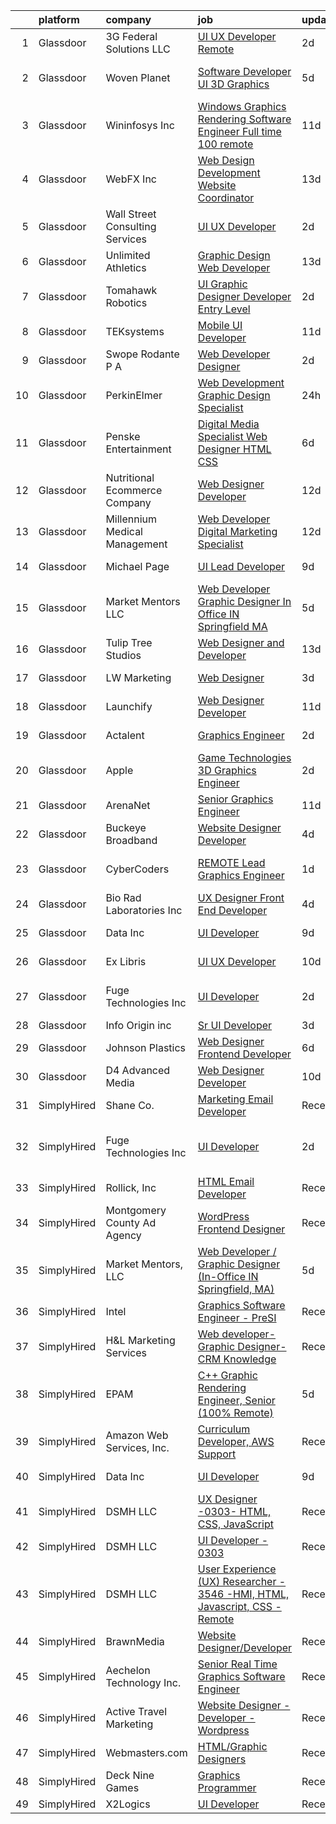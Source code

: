 

|    | platform    | company                         | job                                                                                                                                                                                                                                                                                                                                                                                                                                                                                                                                                                                                                                                                                                                                                                                                                                                                                                                                                                                                                                                                                                                                                                                                                                                                                                                                                                                                 | update_time   | location                            |
|---:|:------------|:--------------------------------|:----------------------------------------------------------------------------------------------------------------------------------------------------------------------------------------------------------------------------------------------------------------------------------------------------------------------------------------------------------------------------------------------------------------------------------------------------------------------------------------------------------------------------------------------------------------------------------------------------------------------------------------------------------------------------------------------------------------------------------------------------------------------------------------------------------------------------------------------------------------------------------------------------------------------------------------------------------------------------------------------------------------------------------------------------------------------------------------------------------------------------------------------------------------------------------------------------------------------------------------------------------------------------------------------------------------------------------------------------------------------------------------------------|:--------------|:------------------------------------|
|  1 | Glassdoor   | 3G Federal Solutions  LLC       | [UI UX Developer  Remote](https://www.glassdoor.com/partner/jobListing.htm?pos=117&ao=1136043&s=58&guid=0000018113c6e595a8d2a8464510f2be&src=GD_JOB_AD&t=SR&vt=w&ea=1&cs=1_d3929ef6&cb=1653894211299&jobListingId=1007898056306&jrtk=3-0-1g49sdpdsr0qc801-1g49sdpeapkqu800-1262409528ed34d9-)                                                                                                                                                                                                                                                                                                                                                                                                                                                                                                                                                                                                                                                                                                                                                                                                                                                                                                                                                                                                                                                                                                       | 2d            | Remote                              |
|  2 | Glassdoor   | Woven Planet                    | [Software Developer  UI 3D Graphics ](https://www.glassdoor.com/partner/jobListing.htm?pos=105&ao=1110586&s=58&guid=0000018113c6e595a8d2a8464510f2be&src=GD_JOB_AD&t=SR&vt=w&ea=1&cs=1_654bd082&cb=1653894211297&jobListingId=1007890992132&cpc=BBBD384EA192911E&jrtk=3-0-1g49sdpdsr0qc801-1g49sdpeapkqu800-7c8ecdf940791dc0--6NYlbfkN0DSgjPPcnEdvoK3uuxfISLALE6pB1FR7YSHOr_tSg5_QCn410VK5Ds4sai37YL-FnH_M2Fnv0gjQ9TOzNTRle5O8StGDaF5nwXTjI4WZakCJvD0hoVC8rY9ZivgsNBzAZH1yAVgljWPxrQjSfhDdac-mVtFJvKlX_SSyDg74TVmkLWO-wnLXDbROxHrKGA-RbW3shi9sT_pnT4wSDQ9r1Me_QxoGLge-Vck9lCTT_IF-XaaEeNZRIzfpv0XIzyiv0KJfAOE1nO1Z1qz1YUnPzmyPS4EfkQITaYU-LOGTwXw_8BAWV3IlvXwCGMqHoznCQEHOkHKZTS42BJJXJM7WaQY37b1VBuNcrccN3YNoYo-_L7yJ8ql5NkubSPLORBkfZwNlKab_0Ei3eq0g5Hi_A7XEBeDWMPnEqBOVOIgi_9YDGhnDYU4f63iE_uAuhIdPT9jUUk9HWcpvMc56eyUQey-HbCxmuNf4DKne0eKLrYP5hX0YEdXMVoepedwcDPNgN5079kVCf9OdRn4FqRw6G2ltvbrwnEXDAGzCDtyL2CXi9rQl-QdNEBXQrPQz1DlApCOw_oEQ2-YUQ%3D%3D)                                                                                                                                                                                                                                                                                                                                                                                                                                          | 5d            | San Francisco, CA                   |
|  3 | Glassdoor   | Wininfosys Inc                  | [Windows Graphics Rendering Software Engineer    Full time    100  remote](https://www.glassdoor.com/partner/jobListing.htm?pos=123&ao=1136043&s=58&guid=0000018113c6e595a8d2a8464510f2be&src=GD_JOB_AD&t=SR&vt=w&ea=1&cs=1_3cbd23fa&cb=1653894211300&jobListingId=1007873624479&jrtk=3-0-1g49sdpdsr0qc801-1g49sdpeapkqu800-6971038ffc929537-)                                                                                                                                                                                                                                                                                                                                                                                                                                                                                                                                                                                                                                                                                                                                                                                                                                                                                                                                                                                                                                                      | 11d           | Remote                              |
|  4 | Glassdoor   | WebFX  Inc                      | [Web Design   Development Website Coordinator](https://www.glassdoor.com/partner/jobListing.htm?pos=109&ao=1110586&s=58&guid=0000018113c6e595a8d2a8464510f2be&src=GD_JOB_AD&t=SR&vt=w&cs=1_4d002814&cb=1653894211298&jobListingId=1007867152536&cpc=F17331D9BECC482A&jrtk=3-0-1g49sdpdsr0qc801-1g49sdpeapkqu800-d2b1e09899c05ffd--6NYlbfkN0AA3uNcJ0aeXBAdVd1dUlJvZjHaUXbbC2QUFGJChoFW7xEU327m6es5SMDBLQ2TxuFEa0RUFFTaqhylc_6hbIVXmDSLVufWYzaoHFGeAX05mImnfeRfYA4siJk5coIyVNPx-XreKQmYyM0J8nGfJtJpKNCrs1JRihQ99O00DYlP8j7TAO8Y04cOGZZIa_MpTpUSWir_QmYg9iNhKPLpfz1s2ceWeR11V5ySShX8X7CiSy5k_NyWaOL3f0WSC6pxr9xI-SMxTrM9c5eMlE4XqScfeZZoAcbqfqXQDtTMDSJvV6c112vnI3H2stfCxPoMf9ZbEUVPZ36BwWpXXJWHVMSaFQ_cOkUF94wlE0Kiw0WQQkN-fget9XVsgZs-kKOjRX1mmsGp850yIpKKtuQN7Hr7a2ZRmDqW0W6uVfeuc-nD427L3qh7JlLTy8nsi3RuesrnQI3PWBgg69J1rU2XYbcX2t5ELhR04kXs1aNkNlylUosKgIITVdItU16z9RriPS08vqwl00fgSW-RX55eTQGW-Mr8oOd_fpBwe6zvW61lOUkqE_1KFuvaTZxnHzmiC0M0WG1k65XFUK_5gZbXLxiqRJjM0ISWLvk%3D)                                                                                                                                                                                                                                                                                                                                                                                                                    | 13d           | Harrisburg, PA                      |
|  5 | Glassdoor   | Wall Street Consulting Services | [UI UX Developer](https://www.glassdoor.com/partner/jobListing.htm?pos=126&ao=1136043&s=58&guid=0000018113c6e595a8d2a8464510f2be&src=GD_JOB_AD&t=SR&vt=w&cs=1_ac8f40a0&cb=1653894211301&jobListingId=1007897842738&jrtk=3-0-1g49sdpdsr0qc801-1g49sdpeapkqu800-0e34225f0c2c97d0-)                                                                                                                                                                                                                                                                                                                                                                                                                                                                                                                                                                                                                                                                                                                                                                                                                                                                                                                                                                                                                                                                                                                    | 2d            | Georgia                             |
|  6 | Glassdoor   | Unlimited Athletics             | [Graphic Design   Web Developer](https://www.glassdoor.com/partner/jobListing.htm?pos=118&ao=1136043&s=58&guid=0000018113c6e595a8d2a8464510f2be&src=GD_JOB_AD&t=SR&vt=w&ea=1&cs=1_5a1efead&cb=1653894211299&jobListingId=1007867531752&jrtk=3-0-1g49sdpdsr0qc801-1g49sdpeapkqu800-3b8f0431fba08d76-)                                                                                                                                                                                                                                                                                                                                                                                                                                                                                                                                                                                                                                                                                                                                                                                                                                                                                                                                                                                                                                                                                                | 13d           | Olathe, KS                          |
|  7 | Glassdoor   | Tomahawk Robotics               | [UI Graphic Designer   Developer  Entry Level ](https://www.glassdoor.com/partner/jobListing.htm?pos=116&ao=1136043&s=58&guid=0000018113c6e595a8d2a8464510f2be&src=GD_JOB_AD&t=SR&vt=w&cs=1_693f4ee4&cb=1653894211299&jobListingId=1007899166464&jrtk=3-0-1g49sdpdsr0qc801-1g49sdpeapkqu800-1959295a166638ed-)                                                                                                                                                                                                                                                                                                                                                                                                                                                                                                                                                                                                                                                                                                                                                                                                                                                                                                                                                                                                                                                                                      | 2d            | Melbourne, FL                       |
|  8 | Glassdoor   | TEKsystems                      | [Mobile UI Developer](https://www.glassdoor.com/partner/jobListing.htm?pos=113&ao=1110586&s=58&guid=0000018113c6e595a8d2a8464510f2be&src=GD_JOB_AD&t=SR&vt=w&cs=1_042cf84c&cb=1653894211298&jobListingId=1007875201169&cpc=F41FEAB56D215062&jrtk=3-0-1g49sdpdsr0qc801-1g49sdpeapkqu800-34791a1bb56afc51--6NYlbfkN0AuKz8EBO1xHDEL7V2YF9xF3dC_I9B9i-Zw2Jh8clPMK9BxhHDJszxSyW718EipT5M-Lio5YR7Gw7TuO-Zj5roYFm71bPWIV_jsn1bDAYIuDqDpTc7pOvX5_CRZKY1FEfsG7_F2Md_AWUw2pb0ynieoAmpk7OvMbjTff7FGIkM9td8QBGtQsRXcvFZxQRiLhJ7y0fKkrzA-bZ_lvMCIozdTTVSQj04dHch3Z7yQyqrDXz5JMtmePgxrW15-o3dCXJLCOWjhea9eBIT7fK6CxgTl8zI8zNHo5D_D666xpOYVHkqL8TyxeS_9PLkmRveyTKabY_U6bYVtlPYHlo4UWPAwZASX3vhHPngKa4kSSruFp-PF3I7DyIwy6_0kYwr26Vb2Dcs4w7ClpI6qnCZSP5hPOGzGv6-u5LVy420EfmMw4miJ_J402irm-pWgt5_p7kEAscd8othRG4yP-fK_96e3cZBSYf0qJVMM7IeSuMsAFVBNCktRFC4QrQHspRl-qoLYvGbnzeO_GVGoOCj6tpjq_HggBm8V-YxQSOX07sTNyXi_uwH3vNJDD9laENHJRR7DP_SzSdRZ_MUng6_EoQNbS2asBTP0YWQybKw7onbfeZptVSEtDW3SUJuuXL9x5QqVJtzvHcXwYVgThEeiAjQ8lSuMMzK7YQXvme_P65IBD6DUD4IHCPH7TIRlvoCQ6i2DFqb4AYeYS-R1iPbfSywuwRqetGLV18_BwcT0BUSf66ch7kozncsxCV0Ly6vKJmyawRQjcaseIfx2MXwtWzQcDwzu176W2ksQN2bmrF2yZvcYyGkD5wxQfqbOokYTzzSKgB8OGOGMHYKEf5SetfEmzA5JC1J1jetjzYhHa2JV86FfcNPG0bKSr7qM33qNM0aJIsuMuT2Qc-enqL79R194tULWx15BOXi33Tjosbe9sFR3WCFzXGn8b7t3pDwJNkY%3D)                                                                             | 11d           | Jersey City, NJ                     |
|  9 | Glassdoor   | Swope  Rodante P A              | [Web Developer Designer](https://www.glassdoor.com/partner/jobListing.htm?pos=121&ao=1136043&s=58&guid=0000018113c6e595a8d2a8464510f2be&src=GD_JOB_AD&t=SR&vt=w&ea=1&cs=1_0eca7143&cb=1653894211299&jobListingId=1007898520608&jrtk=3-0-1g49sdpdsr0qc801-1g49sdpeapkqu800-0815b07256da5c76-)                                                                                                                                                                                                                                                                                                                                                                                                                                                                                                                                                                                                                                                                                                                                                                                                                                                                                                                                                                                                                                                                                                        | 2d            | Tampa, FL                           |
| 10 | Glassdoor   | PerkinElmer                     | [Web Development Graphic Design Specialist](https://www.glassdoor.com/partner/jobListing.htm?pos=111&ao=1110586&s=58&guid=0000018113c6e595a8d2a8464510f2be&src=GD_JOB_AD&t=SR&vt=w&cs=1_91ddbbf4&cb=1653894211298&jobListingId=1007901537300&cpc=A65DF3A704A48F9B&jrtk=3-0-1g49sdpdsr0qc801-1g49sdpeapkqu800-3ab16956f56efa42--6NYlbfkN0DBy0pnRDnMyJusyxqL8SoipgPg3SpcIPOke8p4f-rf65JLATO2hz8crNfgcTIudiEF4N0_S3T5zRMdNLGPtPhJTfJlgud0Tjcfy062MHFVlN5jnJ76i-6d1hZfepe208xVf0QIrS_FRoODildiNVItH_yyNcAGIiaC3HSaDEEDaoZASPyNAgKzLf9f9INxrAqXPbHSw-Dc74roBI0_vI7BbSYmbAUbdbzt9jLOKDDZNJgeVMGXv_CsV3wdX_Apr8tG61szqN3T5Ts-3xa-4w95uMcxyMAe4y76-MM87Hw0ZT_7RTXdJ37tCpXoD18FB98U9QNgCadb-VxZ8cqhaVC4fDSzH6BsK0DIqR3BCEIhFMSEauzjcbIRjJbWn58wi3JZXGOTk-VLOlmg2xaPIK1bbUfVmOTi3xGTMTYdvVCWvgIQsaKBwdIm)                                                                                                                                                                                                                                                                                                                                                                                                                                                                                                                                                                                                     | 24h           | Boise, ID                           |
| 11 | Glassdoor   | Penske Entertainment            | [Digital Media Specialist   Web Designer  HTML CSS ](https://www.glassdoor.com/partner/jobListing.htm?pos=125&ao=1136043&s=58&guid=0000018113c6e595a8d2a8464510f2be&src=GD_JOB_AD&t=SR&vt=w&ea=1&cs=1_9d8063f5&cb=1653894211301&jobListingId=1007885820452&jrtk=3-0-1g49sdpdsr0qc801-1g49sdpeapkqu800-aea0883574332797-)                                                                                                                                                                                                                                                                                                                                                                                                                                                                                                                                                                                                                                                                                                                                                                                                                                                                                                                                                                                                                                                                            | 6d            | Indianapolis, IN                    |
| 12 | Glassdoor   | Nutritional Ecommerce Company   | [Web Designer Developer](https://www.glassdoor.com/partner/jobListing.htm?pos=102&ao=1110586&s=58&guid=0000018113c6e595a8d2a8464510f2be&src=GD_JOB_AD&t=SR&vt=w&ea=1&cs=1_a9fc1024&cb=1653894211297&jobListingId=1007870163065&cpc=0F486A8DDDB13640&jrtk=3-0-1g49sdpdsr0qc801-1g49sdpeapkqu800-05730f7d874a8101--6NYlbfkN0A4hgeKHdLyHgzaskNEvl2xXMVaueUT71iJOYpLYISQUI4874FyV4y-9t0XBQqIHQwgodLoD-hlKBw30pOxe1lfS9odE7bVLnq0mhISBtPVjY2wHSxJJ9n-Qo1a-L7K03ejCZ_ueN6182PjFP47O-7FCZrHRlTpoj7jtMdDTRdxMGfgMxiQLQIQXOB5-88trjyO5Y45SNjvReu3pioMXEFUWCQ7hwl6mzgwZSq_tHnuVGPjUMstIp-DItbeIMKxo3ly6ThXhmGe8gdGBSfKHDrlcNrVZaOdF7QF6u-jVPWL3wEkbrMlISolOgdZZxDklPhmNdFZ6LxB2CLEGn6gPTJDdy7g2tew_Re-_1ESVyBnr1osWTgBVyEUzLMsShfM3rLBnuKqfWWFu-JjDDYolQezNi4T5NFIwY6_QUs3wS2jVagyiKs46NMscX7OTNI17lfMsZFtYjUy5JG1Y0cMBk-cBznxMATfSYjUw-Y3evz4mMmVyLYge6mdqQu5Nj8RV8hor8AvnS8sgA%3D%3D)                                                                                                                                                                                                                                                                                                                                                                                                                                                                                                                       | 12d           | Mesa, AZ                            |
| 13 | Glassdoor   | Millennium Medical Management   | [Web Developer Digital Marketing Specialist](https://www.glassdoor.com/partner/jobListing.htm?pos=106&ao=1110586&s=58&guid=0000018113c6e595a8d2a8464510f2be&src=GD_JOB_AD&t=SR&vt=w&ea=1&cs=1_66bdd879&cb=1653894211298&jobListingId=1007869986025&cpc=A1F772DE77098288&jrtk=3-0-1g49sdpdsr0qc801-1g49sdpeapkqu800-3759dbe9a4ce3dae--6NYlbfkN0DudeOlpYjH2znl6O4VAEvkbgsbUODH6HZ0M1jTGfOFLdLGHo_quX3kksj6Sw_-o-f20h09_Oa90Z0g2M6L88BT0w7gjCunakcp5p5qTsrye5y3ECCOdSy4plnrYOLqIZFCMOwjWA3vo1saPraFjGFBsPWUtmrl7IbQXbkZ_VOQ0K3Yp4oFUqLtXr5nxpLKDTKAZ2mBTP498Y3dBqVuWIv1anknIu_MDCMY6KmxYhSNjMkFZEQJq4HgSCGJ575qc6VtVfKxiyRsGEDXp7kcjLykMid_T3xphZiFEyR5vfVL3KT5dy0unzi6WKpIVdUwtpJgoqqgRHXAEe84eBr6zdO87xP-q6AwZ449iqFKf1rVsJVW9Qb_iha7pRrOQ_bLFH9NT7rW-uI1zRnKvUzx_CMz2qG6rJFz0WPpt5rairYxJ6WKHIU9UA_LcKm9400S9sdWPFa2Y3oNUA-hYoKG7xLuNGwGgt5vu9LB5pq-uBHAMCMUBpQFWp1Uq-spUpLFUijnGklSuy6P9FLt2DqcS6JF-DbPIsGzZvo%3D)                                                                                                                                                                                                                                                                                                                                                                                                                                                                                 | 12d           | Melbourne, FL                       |
| 14 | Glassdoor   | Michael Page                    | [UI Lead Developer](https://www.glassdoor.com/partner/jobListing.htm?pos=115&ao=1110586&s=58&guid=0000018113c6e595a8d2a8464510f2be&src=GD_JOB_AD&t=SR&vt=w&cs=1_dab2ae2b&cb=1653894211298&jobListingId=1007880173140&cpc=2CAED5C921A5F994&jrtk=3-0-1g49sdpdsr0qc801-1g49sdpeapkqu800-5db29c5dd26c2841--6NYlbfkN0BR3ykMnr3Vw97HK5IC0i9Uo32NXohanwqRY-CI8z69bl4xOa6Yve6w6NlWd53uNOddO058aoB8P7Zuq3hR66wh9OPfuXg5x_Q1fOfVa5QEpvV_cnSgR3X4igBICV-Fa7l1JpCEKgmzd6CSAsNS-SPa9fuJCEHG2hnyz9OQUXa_lSvzEes0nvk4ukQn0RvUIxHZQwhtAuBKiYr_eQKMkps12BKr6IsFc3M0EZuXzJ-5Sq8QsNfIz0z4Fxu39v7gfQFg8He_X8BtlYLodQlhLbR3AyJB3ItlQ5zH7n0Mwf0bHDK6uK2Oo3sstXVkGVOM2CHDxWVOxA5KtLAEiNncoQ--Z4q631s9Jcy_x-xAjlBX8iYqmm18zUAjIZEz93GWMYUJQO9RYpTe63vmFUimVCa_33u3i7KApCEoZ3VerEyC3sk7yBLdBEuOGsuyqrpthjs0G85i9RIF8q0KJ4oTNoc-tJC58vrPy5UCxxtEKxkkiX8Bqt9dSw87WeXe40WH4WOx5HmskzDauAndAJZU3qeUf5gPZUblvjAYQaPUtWQ1Mn-p9g1tchObHSV7ZFdIolELOeFfcFZaaNln8dB_O-FWou7W6xCCnRJKFkwy0K6pL2qmrEYgGDVb4A_O75xvyClgr7FbLyjg_w_Rzt2Lue1KEmOzpVx7cDrld1P83He77e3JmUyCZz_rwFJ8zRPTdVsQPOPJEVhMNDuNwJbWka3uLqWYp4-RuVBqhbxU2EF10RN_Os4K0AEa8ITLtpbnXhZTotLQBK-mJSi9a1b8nOs8qH2YRStRCTO8Nc6OW5q7U3UtcC7CHW0Y7lIrNI3xbJrx1wenfWCSxc8sAxqFBg57eXglWUEa1VUxlTYC_iK8yqlbMzaR4B0DgbRrpK_3hUb265NFPf0Qj6rmpJpiVuQlFLTIHWbvmi4KzxOBa_1mzCcXBbt4xPNFUiLhj8wJ5Rmn3Qr1m70lQQYtgQYEDsoc1fWW04Cnq6jtcitKIa-tfaDtN2dEsQoVPKPL0ximJEvtWRPi2U8DYA%3D%3D) | 9d            | Jersey City, NJ                     |
| 15 | Glassdoor   | Market Mentors  LLC             | [Web Developer   Graphic Designer  In Office IN Springfield  MA ](https://www.glassdoor.com/partner/jobListing.htm?pos=101&ao=1110586&s=58&guid=0000018113c6e595a8d2a8464510f2be&src=GD_JOB_AD&t=SR&vt=w&ea=1&cs=1_96f0ef25&cb=1653894211297&jobListingId=1007889803845&cpc=89D01A114A83C1E5&jrtk=3-0-1g49sdpdsr0qc801-1g49sdpeapkqu800-f77b1098f76c2301--6NYlbfkN0DrgQq5ECBajiuqohNCSf6c7_2Cek-sBUhiO2bmmkiCIbKsD5SArF_e2yV31TX9WZUGnXLHbjNyrIMLVsWEU7cRMTWPW6C2JjR-r3c0GOm-TbZJSQEI8G0svZ2V2hkw8cxkANUBSSdWHgKNkwP0tR-a98CB-pMA4685QyDeWnNYlPiF6eONY2YZEDuj9ebb5NlPJRanXtOgJd4GvH1zI0K06MFbRw4_BAeJcEm5_QYSjM7ZsP1fdQqn4omoRMJrumQhXOrK9-KCf3IQRi3BaOsIGdjrmgdPwAi6TkDf0VLM15nXR-ohGMXfrfHBgSYPkVyur-gZ84gj3Yzm-lX5Dxcc6O_9OGY1T3tdc2tEM85-CILj8TuzbavI9GuUCrOXQDUnHrTuNrXq-b9FDBd4JCf3fRCqDqH8AX3FKQblG_tvXSt6hnGb5GCftxb8NudShnpO5ZBY8MDZurXN1ixxEEOe0zu-6P5yT5arSyBPnkjebDBim9gpaqQMp9Ym1yHxLkAxbAFy2tcFfOo8Y27oIF2xX2G1CYj1NjZBehUAXN8sYus--2UEQpI2)                                                                                                                                                                                                                                                                                                                                                                                                                                          | 5d            | Springfield, MA                     |
| 16 | Glassdoor   | Tulip Tree Studios              | [Web Designer and Developer](https://www.glassdoor.com/partner/jobListing.htm?pos=104&ao=1110586&s=58&guid=0000018113c6e595a8d2a8464510f2be&src=GD_JOB_AD&t=SR&vt=w&ea=1&cs=1_57c1f3bd&cb=1653894211297&jobListingId=1007867359461&cpc=77D8CEE05F182B4C&jrtk=3-0-1g49sdpdsr0qc801-1g49sdpeapkqu800-5b750802b902a91a--6NYlbfkN0COoXx2nxHvtA1izLE8Ox-kfM4KUiiZET2Bg0Ps5ZbvlqH1kdCDVdXq7Ro8l-3n333RyMg79QNYKSwLU-casZo__Ao5OFdIQD4ccQd_YIUQlofNd32c4aa1H8u9_YPeXqDQ_6hcIkHzX9PaZ2_33Qjw39SuJzCPt8g0y6HsbQc-9AQ_BeaNeORdoLVy4u_UEgUjm8_Th7zg_niLg-W1hf3-xiYVdlzmE21MceFI3js1DfYzzJeDOb3p5bgWrC5uOPnCNIwzgp-JAu1-qpNJDqaZlg-JRudS3za506t_RaBJV6gVhaOYcZM8Z68mzeS61wp7qyo1obaFDnJxtUvWjl-5bChsU3Sm5hpHcbyvBfl4lpNOKBJmWa938zckKtK1c9uEFN188a6j-6_lv7jZJ2SDF9w2Xb7PlHq8ywiH7NFqmVPsUpl4HxtC9HXxuxp0839SA3wKoVWiVGgafeh_DCGmQw-8Lb-fnVRkcv6EpK7iD-oz5BEMuDCXbwSXr_aG8d3QIpsF_coYNQ%3D%3D)                                                                                                                                                                                                                                                                                                                                                                                                                                                                                                                   | 13d           | Austin, MN                          |
| 17 | Glassdoor   | LW Marketing                    | [Web Designer](https://www.glassdoor.com/partner/jobListing.htm?pos=103&ao=1110586&s=58&guid=0000018113c6e595a8d2a8464510f2be&src=GD_JOB_AD&t=SR&vt=w&ea=1&cs=1_f46e711d&cb=1653894211297&jobListingId=1007895468321&cpc=A202EC670F9D0667&jrtk=3-0-1g49sdpdsr0qc801-1g49sdpeapkqu800-3d06236e05f6d6ba--6NYlbfkN0DfhRLDY5E7BVY3xhBTAobuSaZ3WR2SqAJ-w4NHeQGDZ_AVI7MoW9SUwOGs9_RAfrAHgCsjqAmyd0L6pLGceABC0g6YNCi_CHcKRNHjlY7FcUJrmQFGECGsyUm65aWq_IoRzvdVPewbiEFdQ5-bS4Bc0Ka3utPSsiD_VWk3KeUaZ1TrX8lmp4rqDA7_LBmhjeeoYQ3w5Bq4RCgnIsjT8VHrchvOpsTyBJNlDaYMjXClr-yVnrZ3Zusl9zOk1DuUS1BcrU9hR3_P7k2s8X4xpUXGUbmI1Fp7XsfBBrujG17CG0PrSA05rVqOw1aE3OmlHPXcouNvRsDdMeYeQk99vZEZcKeZLiEWxn-UHbUDMqrBuQqBaja2iRcCnUqbv_d-amyqA8KDtZ97I6gzJsd310VVkpkxZ2iLl_OuADZD5jlCkTm_m4BKTNgGLJcXM-R49UXqBU52DgsUljdiYEvOvePwUEhXgPRs48GtGBaZDmTcz4IFBjDf96rJQEF3_X2OPBA%3D)                                                                                                                                                                                                                                                                                                                                                                                                                                                                                                                                               | 3d            | Bonita Springs, FL                  |
| 18 | Glassdoor   | Launchify                       | [Web Designer Developer](https://www.glassdoor.com/partner/jobListing.htm?pos=120&ao=1136043&s=58&guid=0000018113c6e595a8d2a8464510f2be&src=GD_JOB_AD&t=SR&vt=w&ea=1&cs=1_9d655423&cb=1653894211299&jobListingId=1007873147124&jrtk=3-0-1g49sdpdsr0qc801-1g49sdpeapkqu800-262906588ff2f29d-)                                                                                                                                                                                                                                                                                                                                                                                                                                                                                                                                                                                                                                                                                                                                                                                                                                                                                                                                                                                                                                                                                                        | 11d           | San Diego, CA                       |
| 19 | Glassdoor   | Actalent                        | [Graphics Engineer](https://www.glassdoor.com/partner/jobListing.htm?pos=112&ao=1110586&s=58&guid=0000018113c6e595a8d2a8464510f2be&src=GD_JOB_AD&t=SR&vt=w&ea=1&cs=1_d3dfc56b&cb=1653894211299&jobListingId=1007899410375&cpc=334ABAF5D42DC775&jrtk=3-0-1g49sdpdsr0qc801-1g49sdpeapkqu800-2af53201dbdb5ac0--6NYlbfkN0ChYVx_I3yfZ_JDY3EFoivtqvi_stwnZ_kRt8Dowt_l_d1ydueao4NE-oUleRJ4yhiUWNHAderUd2CNrpT8nYpsHQLnDrQDrtYhmAHk9lyaiGt3mFXTUlUQAjNBXtA_IJI8oKgNict6v0dmVgOQ5nZqvrz62xTv0_ltHFX4mrV38tgGAVFPP5t4HLpBzjnQ5Pr5ZSVbmqNBw5j3KEEGLHvQaNjeeOSDieJi5dMgjSVGMX3lUvv-LfYRCKExM0Ph6hjf8hQH6LK1_hXk4ZSpBgCuDCgeUK3PuhFUdvSK5Mk_IMZnqHTo7BBi9XYql3T2mUcAkc3F6QmhevfTph1VovALv-mOhr3RLWWZcyaCx48wZIPi984KJvBMIngcKdWofDk9rtyaTziw2ZgHzQ2JudZMATMoSPsA35dqzOgTJ5rx32BgNM1xDLdmKXN7ceV70ZhloBRZYf_OUNt8_7eJUGclRW_B_FO9AGLhb3MY97rCn9jYW_qoYOWUQBNPGL2wNL9pxFKGv9hGAqNAFke5tP7k0nRDLJyBRyLbauOZ49_tXbPvZ9WW-fryxwKwvPPOn7tvyujU0xiy65N7Uyxf1CkuG8dubuqXtNhLn4kDokX64N-QFXQUwwbr7HVrdBrQ7tOzl2gFdlmLbJSjk9NHxasGxrQStUFq26DoZwcqed0uoD-gyJUp3Ju5Nbq6EF9Zw_m-80MrAjLXzUpTDdVWQnCzBQeSGHzc68SpqO_3J23lcClVrwQSW9tylVfP1WGZaC-Ea9mqv2Lx8KnOWcCixuna53nAzY5wWcqt8HVj9KJeUzBLsV3KpzW6aCCwkgoxVgRtaoEjAZrfIaLl4lTsHnIHu5v6HHW_9UIe12apGZMvJA7SFDiVxkArKIZPLeOSpqtJFIjJjkVcBp1y2KUKPPjPg4pp6UIKJANudI66nmWcnW9VhjAEUmtYwYzrbFDM4FeHiWU_6YPI2YUxmjvHCJCf)                                                        | 2d            | Cincinnati, OH                      |
| 20 | Glassdoor   | Apple                           | [Game Technologies 3D Graphics Engineer](https://www.glassdoor.com/partner/jobListing.htm?pos=110&ao=1110586&s=58&guid=0000018113c6e595a8d2a8464510f2be&src=GD_JOB_AD&t=SR&vt=w&cs=1_8624d2eb&cb=1653894211298&jobListingId=1007897913384&cpc=2CAED5C921A5F994&jrtk=3-0-1g49sdpdsr0qc801-1g49sdpeapkqu800-657f79cc39d85f12--6NYlbfkN0BvKrLyj5gPmtZO9T8euul8TCxuuKNOtzRJOomxnwSEodTz2Bc-sPZlADHp0xxmf8Xq9_ti3Wl2aurzOBya4B5N2vDLSOWj3FoiZwn5VzDo4mTgHIfcvSbGAbYXfazgkjRHIVuG0gGPMcloBCGq74MPOeeEQvuX7LK_dGcQtmVXl1mNwA15c7hCYHSDVqvyqHNxatvrqDaZP47c76wdlb5U_uH3J-jJP_MN1SDkmbT-GacF1zivcU4ksBQ27YL7IGj1UzCaMl1rDyCFLV79_gOe_ZwmKWYrvVhZTC4W8OGzyaTJwuTFLiSf9Jv-G_zzcdcz0IWE7H8chKrD3Wlm6w_FcY-aA1JlKGF0eQSbchmvv7M8D5i6bpj8UvLjCIuNk0D2xU5N8aSBHm4zWUQIgdzIEfBp6rhpx70mX9llD6Fk_xeFMkbF0XyjF2bIUhJkLYXEeSuq0z11zV-IpZ0Fr4EEqZ3APruBUsTrVYU0TQhB9gQVMhAg1K-CQ5Ub1H6CdG94tN122lv9GbSbm3CXjtMfcgYSYhv4A0S256mFTdq9IFBLq4huTX4DFIH_vFtTrGt2nmQJGEXsP-wF87w2HyY8tOopYHuAl3z331NnYwDh4BEXisUordeds0ggGBl68mmPT5wjHPEDPs6uioc2ch-rITC1vXDInquWmbaWw1t54wHkkSxo6ZSAkaX0sEhKCcQ4hOHVsIQDvdtdaNtWuClrEVBYsZtq8r9OMCopawHkqXq_wgXd09w81kNyIAvoPmKIifRU1AUhRUdzo8XDvP-1Ox62eTkJaUzg1fyOMdNPgeaH7Zo-szKq-ySF73glRbOauz9ynXqdX6M-UN-15QpOTGh3AGCvXfqS0OBTEWiIyjsLyifelWJVVubxWgm-j75gg92WdK6glLBzo3d8RgU-v8kpksBO3o59vZq9HHbtasuglf1nMskT)                                                                        | 2d            | Austin, TX                          |
| 21 | Glassdoor   | ArenaNet                        | [Senior Graphics Engineer](https://www.glassdoor.com/partner/jobListing.htm?pos=130&ao=1136043&s=58&guid=0000018113c6e595a8d2a8464510f2be&src=GD_JOB_AD&t=SR&vt=w&cs=1_ced74e62&cb=1653894211302&jobListingId=1007874060319&jrtk=3-0-1g49sdpdsr0qc801-1g49sdpeapkqu800-a22a322aeac17b93-)                                                                                                                                                                                                                                                                                                                                                                                                                                                                                                                                                                                                                                                                                                                                                                                                                                                                                                                                                                                                                                                                                                           | 11d           | Bellevue, WA                        |
| 22 | Glassdoor   | Buckeye Broadband               | [Website Designer Developer](https://www.glassdoor.com/partner/jobListing.htm?pos=107&ao=1110586&s=58&guid=0000018113c6e595a8d2a8464510f2be&src=GD_JOB_AD&t=SR&vt=w&ea=1&cs=1_34d26368&cb=1653894211298&jobListingId=1007892444672&cpc=47CFDC01B3F81FAC&jrtk=3-0-1g49sdpdsr0qc801-1g49sdpeapkqu800-9d3796651fe43207--6NYlbfkN0DDmOwFuYy1-IGhenWxj6rZmHL3sido_coM9cPKCevLMh9RSnvCRogTTFMO-82f4dc21FJUjC2rci7LGqOPyQIvZuW5UBiz1-ZpCepqKz1azeuBgdLRUyGBNyWZJkyyzkX0hB6Nv7GEYchU7jHch1Yng2OHXqu9JtvBzn3gEAC0o7aS5MkJLn036p2_zFECVRV7v13vCkasUyxALK8L4ogdmWbKQdQRpe5ixIqFD_Kxq7ZlWgZTd0w6DY3W-3VAaIoU4UiaONqsWKPJ0dTaeZNpfxxKqn0NgwrcrvPfa1wJjltAX1rYvTor-kfsoif9fwyR-hmL1J9va_m61DTewahu9r2R21F7Ah2WZYO-Z_0pxJRcwa9n2bf5Q76p6OV5-zT1k4N_LP_3x7KgIQ1BTVfVYV0whvhEwqSuQsxPqJkjqLS11LZGWkk24lJASDCLmyUCzzcOo0YkviYCaVnjZp88RqiT2ywae3oLxpRiPa7bpg27xO0oGf6Xj7aXvtDThB-hBtmBBroveg%3D%3D)                                                                                                                                                                                                                                                                                                                                                                                                                                                                                                                   | 4d            | Toledo, OH                          |
| 23 | Glassdoor   | CyberCoders                     | [REMOTE Lead Graphics Engineer](https://www.glassdoor.com/partner/jobListing.htm?pos=114&ao=1110586&s=58&guid=0000018113c6e595a8d2a8464510f2be&src=GD_JOB_AD&t=SR&vt=w&ea=1&cs=1_44a02abe&cb=1653894211299&jobListingId=1007900163925&cpc=451933188B21919D&jrtk=3-0-1g49sdpdsr0qc801-1g49sdpeapkqu800-198f2dd67fe528d9--6NYlbfkN0CpFJQzrgRR8WqXWK1qKKEqALWJw739KlKqr2H-MSI4eoBlI4EFrmor2FYZMP3muM3mnQ-Gfmap1B8AkjpFe777UTQb7bQtzccFSnmmHIUgir2mHMZg8zNLvEfwt909B4Oa6QS_qvCOx-vhtEj2EKhDIccXSTEn-8GAQZ7qZsakYuhSfB2dZMSCNX8sA_OVR051hy42b4FHnR_6qILgRH5GkxhQoB6wP576fgHs6-m_JjJx36Vn4J0laNuBS6W1T7mZ14pvjyoWGgYcXEuFM4Mo0qE0uiud5pTOKR8oxZAJkdCheLwVCoTkNJELOPk_rrIX6eRmnIGfi6eYhQB6nizKFQfGmHVKsPL7IKmE6HygEmxl46cMyoBT9wb_FK0J2KrVddI46tlR_ACzf8EaPKkIJDZziVu0kBqjSAZkVfEjxaYDq9bf3iQ6dM9mFt0TE2oWof7MmtS4CCdu2G9AKQe0dkKqa-0hhKEbwxcW1Zm9amWyrTidiMq-QQiguFUgRND6A6Ia28ZgKuP1-uIq1TphIN82qVUARoggLlD800_UIF0XQeh3AGcF0x2Iw_5M2fIAWBXv9t0uZyWJLV9dY_C3mfklT9L9LJTwXKB8oNTEU9t01aRkmxcRweL46k1ipxqeysS-GIcryYSRbCoWusgTWAvuOcIt8lTdA2wSFG3d9vJHgENYI67iVY55LjHVkdrBdrFdb7oQxRk74ZHcoWftviluuKGSUC75a6xf5bU2RYYNoRCzFrXqpXeHYN-FPnIkpMu2BTy0OVYFEyBnrM37BpXo2hybC5PTBnnhpHcVcWBIAaRe_gwgrkRr4WZlQ1_Px5Py5W1oYpTRxyyKyL0ZTSeFjK3fJRWd7tg28f6Exzxh05JgfjHNRzNR_NWKOFC76VyHT-Xzxw6FHiTmMZMl8_GtIT-RuiPSLm0uS1tdLAgKxltnbMopThCEV7MoFf8eHpp1O6vq6a-pjtYmNJtfEE2ghuXxxx4%3D)                              | 1d            | San Francisco, CA                   |
| 24 | Glassdoor   | Bio Rad Laboratories  Inc       | [UX Designer Front End Developer](https://www.glassdoor.com/partner/jobListing.htm?pos=127&ao=1136043&s=58&guid=0000018113c6e595a8d2a8464510f2be&src=GD_JOB_AD&t=SR&vt=w&cs=1_e343bce8&cb=1653894211302&jobListingId=1007893619350&jrtk=3-0-1g49sdpdsr0qc801-1g49sdpeapkqu800-7cc2ed85b881146f-)                                                                                                                                                                                                                                                                                                                                                                                                                                                                                                                                                                                                                                                                                                                                                                                                                                                                                                                                                                                                                                                                                                    | 4d            | Hercules, CA                        |
| 25 | Glassdoor   | Data Inc                        | [UI Developer](https://www.glassdoor.com/partner/jobListing.htm?pos=124&ao=1136043&s=58&guid=0000018113c6e595a8d2a8464510f2be&src=GD_JOB_AD&t=SR&vt=w&ea=1&cs=1_a567f2d5&cb=1653894211300&jobListingId=1007878546743&jrtk=3-0-1g49sdpdsr0qc801-1g49sdpeapkqu800-fce2d1c5172047d2-)                                                                                                                                                                                                                                                                                                                                                                                                                                                                                                                                                                                                                                                                                                                                                                                                                                                                                                                                                                                                                                                                                                                  | 9d            | New York, NY                        |
| 26 | Glassdoor   | Ex Libris                       | [UI UX Developer](https://www.glassdoor.com/partner/jobListing.htm?pos=128&ao=1136043&s=58&guid=0000018113c6e595a8d2a8464510f2be&src=GD_JOB_AD&t=SR&vt=w&cs=1_24c1b4e6&cb=1653894211302&jobListingId=1007876986476&jrtk=3-0-1g49sdpdsr0qc801-1g49sdpeapkqu800-10faee3c960a7da6-)                                                                                                                                                                                                                                                                                                                                                                                                                                                                                                                                                                                                                                                                                                                                                                                                                                                                                                                                                                                                                                                                                                                    | 10d           | Pittsburgh, PA                      |
| 27 | Glassdoor   | Fuge Technologies Inc           | [UI Developer](https://www.glassdoor.com/partner/jobListing.htm?pos=119&ao=1136043&s=58&guid=0000018113c6e595a8d2a8464510f2be&src=GD_JOB_AD&t=SR&vt=w&ea=1&cs=1_af9fb724&cb=1653894211299&jobListingId=1007898081002&jrtk=3-0-1g49sdpdsr0qc801-1g49sdpeapkqu800-7a8a0a5517b03efd-)                                                                                                                                                                                                                                                                                                                                                                                                                                                                                                                                                                                                                                                                                                                                                                                                                                                                                                                                                                                                                                                                                                                  | 2d            | Texas City Junction, TX             |
| 28 | Glassdoor   | Info Origin inc                 | [Sr  UI Developer](https://www.glassdoor.com/partner/jobListing.htm?pos=129&ao=1136043&s=58&guid=0000018113c6e595a8d2a8464510f2be&src=GD_JOB_AD&t=SR&vt=w&ea=1&cs=1_1783c303&cb=1653894211302&jobListingId=1007895483115&jrtk=3-0-1g49sdpdsr0qc801-1g49sdpeapkqu800-6ab6486206878ed2-)                                                                                                                                                                                                                                                                                                                                                                                                                                                                                                                                                                                                                                                                                                                                                                                                                                                                                                                                                                                                                                                                                                              | 3d            | Remote                              |
| 29 | Glassdoor   | Johnson Plastics                | [Web Designer   Frontend Developer](https://www.glassdoor.com/partner/jobListing.htm?pos=108&ao=1110586&s=58&guid=0000018113c6e595a8d2a8464510f2be&src=GD_JOB_AD&t=SR&vt=w&ea=1&cs=1_0c05c564&cb=1653894211298&jobListingId=1007886366981&cpc=42BEC95245890617&jrtk=3-0-1g49sdpdsr0qc801-1g49sdpeapkqu800-71a6647d4708e060--6NYlbfkN0BxpP53ILL8GulLJ_NWfVzecCnjI9RptcsvEJd8wgfIdC7aG_mhaiJiJSNKInV-OucanRmZ0CVN9NTFUk_V3PfsEUx24n35K24fa-81_wd9tWHTgDAD1aUW29PBhlMnLAxkc9z8Jqhzivrmw9wyIBXYmy2VW2Fc2vAeFcIDMNDs46bZW5anTaMOR9riDF8TlwkRS7S_5mJErW2pC5oh7vDIU58vN961aW5pHuy5fqrCw9WbfSAOUHH_kmPohBl5ezlQDZeuieY0_rBpRP4xwJ4Kx1VlX_mOGCQJngDcRsZAWSrwWQ7jJdGgzScM9Dwq8sLNOPNAi578a9KVCMF_LcBlkW7ypsXXFkRKgJvNqWtSIExryG06bYOj_VZ89vTmFQGokwm8rZfat4G6gKxrYGWOJu1GJEFPdT9OxXHGQi1m2FRiI7P0Y9rzsg8Q7Aux2zoEzbSf0EnoA2NtCkem_IT3UPmXRNnvPlEo7DlCGyVlKAfNLSaIsZWDPVdCqCAgoIYea__usZDyhQ%3D%3D)                                                                                                                                                                                                                                                                                                                                                                                                                                                                                                            | 6d            | Findlay, OH                         |
| 30 | Glassdoor   | D4 Advanced Media               | [Web Designer Developer](https://www.glassdoor.com/partner/jobListing.htm?pos=122&ao=1136043&s=58&guid=0000018113c6e595a8d2a8464510f2be&src=GD_JOB_AD&t=SR&vt=w&cs=1_607254d8&cb=1653894211299&jobListingId=1007875644625&jrtk=3-0-1g49sdpdsr0qc801-1g49sdpeapkqu800-16dd466ccfd450d9-)                                                                                                                                                                                                                                                                                                                                                                                                                                                                                                                                                                                                                                                                                                                                                                                                                                                                                                                                                                                                                                                                                                             | 10d           | Reno, NV                            |
| 31 | SimplyHired | Shane Co.                       | [Marketing Email Developer](https://www.simplyhired.com/job/RcP4Q7OUThQQkT9kWXMiLlc_Q9zZfe9KKH3XzOuyrbocOGRY5RxBgA?q=graphic+developer)                                                                                                                                                                                                                                                                                                                                                                                                                                                                                                                                                                                                                                                                                                                                                                                                                                                                                                                                                                                                                                                                                                                                                                                                                                                             | Recently      | Englewood, CO                       |
| 32 | SimplyHired | Fuge Technologies Inc           | [UI Developer](https://www.simplyhired.com/job/iCPffgQ2l5lhuEC16Kq6h9llWScu6KKBgozy35yZR_ej7ZhUtKl5wg?q=graphic+developer)                                                                                                                                                                                                                                                                                                                                                                                                                                                                                                                                                                                                                                                                                                                                                                                                                                                                                                                                                                                                                                                                                                                                                                                                                                                                          | 2d            | Texas City Junction, TX +1 location |
| 33 | SimplyHired | Rollick, Inc                    | [HTML Email Developer](https://www.simplyhired.com/job/XOBvr-FPlcbrKDU6fwn7cySQFiXUBT59WK26gB6UhBDl1ROl_YjQ4g?q=graphic+developer)                                                                                                                                                                                                                                                                                                                                                                                                                                                                                                                                                                                                                                                                                                                                                                                                                                                                                                                                                                                                                                                                                                                                                                                                                                                                  | Recently      | Remote                              |
| 34 | SimplyHired | Montgomery County Ad Agency     | [WordPress Frontend Designer](https://www.simplyhired.com/job/ga4IKqF6TuclqpILMva27A9ZNpWL2hFPU5gOIAhb1_NKjSB23CUasg?q=graphic+developer)                                                                                                                                                                                                                                                                                                                                                                                                                                                                                                                                                                                                                                                                                                                                                                                                                                                                                                                                                                                                                                                                                                                                                                                                                                                           | Recently      | Pottstown, PA                       |
| 35 | SimplyHired | Market Mentors, LLC             | [Web Developer / Graphic Designer (In-Office IN Springfield, MA)](https://www.simplyhired.com/job/6kf3uuwQ1EOl7Fl3dSxs72FKsBasyP0W-R29HngWXbHTwb_VXh3XfA?q=graphic+developer)                                                                                                                                                                                                                                                                                                                                                                                                                                                                                                                                                                                                                                                                                                                                                                                                                                                                                                                                                                                                                                                                                                                                                                                                                       | 5d            | Springfield, MA                     |
| 36 | SimplyHired | Intel                           | [Graphics Software Engineer - PreSI](https://www.simplyhired.com/job/3dLRaCbfKUhmgPN6IH2tyMMs78-xjzOkvLB2xt_v-nenfZyhzKPPyQ?q=graphic+developer)                                                                                                                                                                                                                                                                                                                                                                                                                                                                                                                                                                                                                                                                                                                                                                                                                                                                                                                                                                                                                                                                                                                                                                                                                                                    | Recently      | Folsom, CA                          |
| 37 | SimplyHired | H&L Marketing Services          | [Web developer- Graphic Designer- CRM Knowledge](https://www.simplyhired.com/job/ef99cB89e18jrapNE7eYp1DfARiwTRssQa_9Kgcc4FLDUEpxhKXeMw?q=graphic+developer)                                                                                                                                                                                                                                                                                                                                                                                                                                                                                                                                                                                                                                                                                                                                                                                                                                                                                                                                                                                                                                                                                                                                                                                                                                        | Recently      | New Jersey                          |
| 38 | SimplyHired | EPAM                            | [C++ Graphic Rendering Engineer, Senior (100% Remote)](https://www.simplyhired.com/job/3tNJxgWLjwY1ZKGMjRgmLv02TGPNbYH8XZkF__ktRQg-hYEG_PW5mg?q=graphic+developer)                                                                                                                                                                                                                                                                                                                                                                                                                                                                                                                                                                                                                                                                                                                                                                                                                                                                                                                                                                                                                                                                                                                                                                                                                                  | 5d            | United States                       |
| 39 | SimplyHired | Amazon Web Services, Inc.       | [Curriculum Developer, AWS Support](https://www.simplyhired.com/job/VJ2mxpB_C3RiZ9WEdGHt_L8L7tDgh2uUlbSQc1Inzt2mb5hjGzhRXQ?q=graphic+developer)                                                                                                                                                                                                                                                                                                                                                                                                                                                                                                                                                                                                                                                                                                                                                                                                                                                                                                                                                                                                                                                                                                                                                                                                                                                     | Recently      | Remote                              |
| 40 | SimplyHired | Data Inc                        | [UI Developer](https://www.simplyhired.com/job/XmOXC4aD6-idX8pwzI4oB64IbNufYLzXCAYekMG_pTzLl12Cq7WYmQ?q=graphic+developer)                                                                                                                                                                                                                                                                                                                                                                                                                                                                                                                                                                                                                                                                                                                                                                                                                                                                                                                                                                                                                                                                                                                                                                                                                                                                          | 9d            | New York, NY                        |
| 41 | SimplyHired | DSMH LLC                        | [UX Designer -0303- HTML, CSS, JavaScript](https://www.simplyhired.com/job/PkCUhSQ0CJJzpa9147zyUmY52SWo6E961yjBt-zJ6WUDRqIhC-Yk9g?q=graphic+developer)                                                                                                                                                                                                                                                                                                                                                                                                                                                                                                                                                                                                                                                                                                                                                                                                                                                                                                                                                                                                                                                                                                                                                                                                                                              | Recently      | Peoria, IL                          |
| 42 | SimplyHired | DSMH LLC                        | [UI Developer - 0303](https://www.simplyhired.com/job/5uYdSP7SsNGxK09_Ov6zNQhuxUKLX-oIXjlCgij6ADfw35AwOg5rvg?q=graphic+developer)                                                                                                                                                                                                                                                                                                                                                                                                                                                                                                                                                                                                                                                                                                                                                                                                                                                                                                                                                                                                                                                                                                                                                                                                                                                                   | Recently      | Peoria, IL                          |
| 43 | SimplyHired | DSMH LLC                        | [User Experience (UX) Researcher - 3546 -HMI, HTML, Javascript, CSS - Remote](https://www.simplyhired.com/job/6V0Hdz-sRwRkWGCnJ4vI4LDaYKZ9uXgPnC5Re59jpDLTTC64FfAhnQ?q=graphic+developer)                                                                                                                                                                                                                                                                                                                                                                                                                                                                                                                                                                                                                                                                                                                                                                                                                                                                                                                                                                                                                                                                                                                                                                                                           | Recently      | Remote                              |
| 44 | SimplyHired | BrawnMedia                      | [Website Designer/Developer](https://www.simplyhired.com/job/78BxKl1R6BpfuVu8Kpk-1cxMOjiHDgxQMPxrbQ5J7eWU9PbYxXCHNA?q=graphic+developer)                                                                                                                                                                                                                                                                                                                                                                                                                                                                                                                                                                                                                                                                                                                                                                                                                                                                                                                                                                                                                                                                                                                                                                                                                                                            | Recently      | Albany, NY                          |
| 45 | SimplyHired | Aechelon Technology Inc.        | [Senior Real Time Graphics Software Engineer](https://www.simplyhired.com/job/rcdIZu0u86YflWDJtkQswNVvTN3B-3L7qF5--HTYfTqZ6vl6sJ-lpA?q=graphic+developer)                                                                                                                                                                                                                                                                                                                                                                                                                                                                                                                                                                                                                                                                                                                                                                                                                                                                                                                                                                                                                                                                                                                                                                                                                                           | Recently      | Overland Park, KS                   |
| 46 | SimplyHired | Active Travel Marketing         | [Website Designer - Developer - Wordpress](https://www.simplyhired.com/job/qUxkhzgr-dNxPoyWUO_EjTRDyBng5GCJ3_C742NTV4DVyY_cbzsfWw?q=graphic+developer)                                                                                                                                                                                                                                                                                                                                                                                                                                                                                                                                                                                                                                                                                                                                                                                                                                                                                                                                                                                                                                                                                                                                                                                                                                              | Recently      | Remote                              |
| 47 | SimplyHired | Webmasters.com                  | [HTML/Graphic Designers](https://www.simplyhired.com/job/1S2ki1F2e97xk1bn0P3q05lu3BQ0Tpk7KwB7Zii_z8pQmxmAAOWD5g?q=graphic+developer)                                                                                                                                                                                                                                                                                                                                                                                                                                                                                                                                                                                                                                                                                                                                                                                                                                                                                                                                                                                                                                                                                                                                                                                                                                                                | Recently      | Tampa, FL                           |
| 48 | SimplyHired | Deck Nine Games                 | [Graphics Programmer](https://www.simplyhired.com/job/UbMvsM-MnTTtvXcy4aybhn7GUaIuJ_J-ozH47csQGk8vJxNP5iqKCw?q=graphic+developer)                                                                                                                                                                                                                                                                                                                                                                                                                                                                                                                                                                                                                                                                                                                                                                                                                                                                                                                                                                                                                                                                                                                                                                                                                                                                   | Recently      | Remote +1 location                  |
| 49 | SimplyHired | X2Logics                        | [UI Developer](https://www.simplyhired.com/job/K7e7k8DCr3xU0Za6gglqUSb8upBvvxxXPj9or0Do1zCdHLu7dosWWA?q=graphic+developer)                                                                                                                                                                                                                                                                                                                                                                                                                                                                                                                                                                                                                                                                                                                                                                                                                                                                                                                                                                                                                                                                                                                                                                                                                                                                          | Recently      | Remote                              |